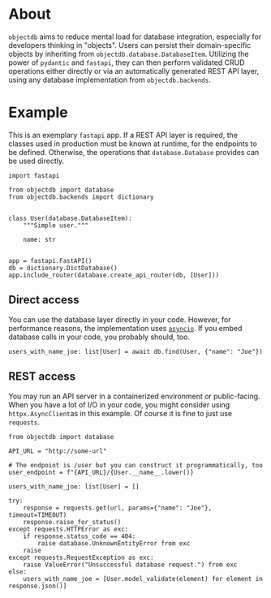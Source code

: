 # About

`objectdb` aims to reduce mental load for database integration, especially for developers thinking in "objects".
Users can persist their domain-specific objects by inheriting from `objectdb.database.DatabaseItem`.
Utilizing the power of `pydantic` and `fastapi`, they can then perform validated CRUD operations either directly or via an automatically generated REST API layer, using any database implementation from `objectdb.backends`.

# Example

This is an exemplary `fastapi` app.
If a REST API layer is required, the classes used in production must be known at runtime, for the endpoints to be defined.
Otherwise, the operations that `database.Database` provides can be used directly.

    import fastapi

    from objectdb import database
    from objectdb.backends import dictionary


    class User(database.DatabaseItem):
        """Simple user."""

        name: str


    app = fastapi.FastAPI()
    db = dictionary.DictDatabase()
    app.include_router(database.create_api_router(db, [User]))

## Direct access

You can use the database layer directly in your code.
However, for performance reasons, the implementation uses [`asyncio`](https://docs.python.org/3/library/asyncio.html).
If you embed database calls in your code, you probably should, too.

    users_with_name_joe: list[User] = await db.find(User, {"name": "Joe"})

## REST access

You may run an API server in a containerized environment or public-facing.
When you have a lot of I/O in your code, you might consider using `httpx.AsyncClient`as in this example.
Of course it is fine to just use `requests`.

    from objectdb import database

    API_URL = "http://some-url"

    # The endpoint is /user but you can construct it programmatically, too
    user_endpoint = f"{API_URL}/{User.__name__.lower()}

    users_with_name_joe: list[User] = []

    try:
        response = requests.get(url, params={"name": "Joe"}, timeout=TIMEOUT)
        response.raise_for_status()
    except requests.HTTPError as exc:
        if response.status_code == 404:
            raise database.UnknownEntityError from exc
        raise
    except requests.RequestException as exc:
        raise ValueError("Unsuccessful database request.") from exc
    else:
        users_with_name_joe = [User.model_validate(element) for element in response.json()]
